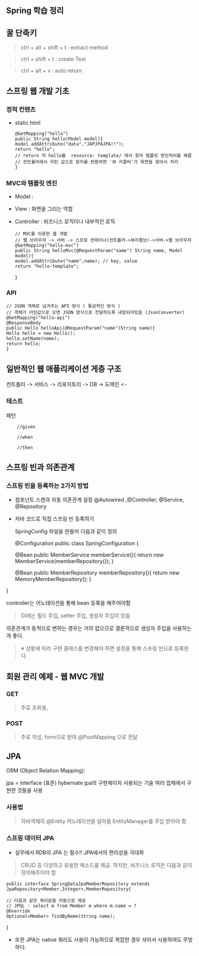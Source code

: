 ##  Spring 학습 정리 



## 꿀 단축키

>  ctrl + alt + shift + t  : extract method

>  ctrl + shift + t : create Test

> ctrl + alt + v : auto return

## 스프링 웹 개발 기초
### 정적 컨텐츠
- static.html

      @GetMapping("hello")
      public String hello(Model model){
      model.addAttribute("data","JAPJPAJPA!!");
      return "hello";
      // return 의 hello를  resource: template/ 에서 찾아 템플릿 엔진처리를 해줌
      // 컨트롤러에서 리턴 값으로 문자를 반환하면 '뷰 리졸버'가 화면을 찾아서 처리
      }

### MVC와 템플릿 엔진
- Model
  :
- View
  : 화면을 그리는 역할
- Controller
  : 비즈니스 로직이나 내부적인 로직

      // MVC를 이용한 웹 개발
      // 웹 브라우저 -> 서버 -> 스프링 컨테이너(컨트롤러->뷰리졸브)->서버->웹 브라우저
      @GetMapping("hello-mvc")
      public String helloMvc(@RequestParam("name") String name, Model model){
      model.addAttribute("name",name); // key, value
      return "hello-template";
  }
### API

    // JSON 객체로 넘겨주는 API 방식 ( 통상적인 방식 )
    // 객체가 리턴값으로 오면 JSON 방식으로 전달하도록 내장되어있음 (JsonConverter)
    @GetMapping("hello-api")
    @ResponseBody
    public Hello helloApi(@RequestParam("name")String name){
    Hello hello = new Hello();
    hello.setName(name);
    return hello;
    }


## 일반적인 웹 애플리케이션 게층 구조

컨트롤러 -> 서비스 -> 리포지토리 -> DB
-> 도메인 <-


### 테스트

패턴

        //given

        //when
        
        //then


## 스프링 빈과 의존관계

### 스프링 빈을 등록하는 2가지 방법
- 컴포넌트 스캔과 자동 의존관계 설정
  @Autowired ,@Controller, @Service, @Repository

- 자바 코드로 직접 스프링 빈 등록하기

  SpringConfig 파일을 만들어 다음과 같이 정의


    @Configuration
    public class SpringConfiguration {

    @Bean
    public MemberService memberService(){
        return new MemberService(memberRepository());
    }
    
    @Bean
    public MemberRepository memberRepository(){
        return new MemoryMemberRepository();
    }

}

controller는 어노테이션을 통해 bean 등록을 해주어야함

> DI에는 필드 주입, setter 주입, 생성자 주입이 있음

의존관계가 동적으로 변하는 경우는 거의 없으므로 결론적으로 생성자 주입을 사용하는게 좋다.


> ※ 상황에 따라 구현 클래스를 변경해야 하면 설정을 통해 스프링 빈으로 등록한다.


## 회원 관리 예제 - 웹 MVC 개발

### GET
> 주로 조회용,
### POST
> 주로 작성, form으로 받아 @PostMapping 으로 전달



## JPA
ORM (Object Relation Mapping):

jpa = interface (표준)
hybernate jpa의 구현체이자 사용되는 기술
여러 업체에서 구현한 것들을 사용

### 사용법
> 자바객체의 @Entity 어노테이션을 달아줌
> EntityManager를 주입 받아야 함
>


### 스프링 데이터 JPA
-  실무에서 RDB의 JPA 는 필수!! JPA에서의 편리성을 극대화

> CRUD 등 다양하고 유용한 메소드를 제공.
> 하지만, 비즈니스 로직은 다음과 같이 정의해주어야 함

    public interface SpringDataJpaMemberRepository extends JpaRepository<Member,Integer>,MemberRepository{

    // 다음과 같은 쿼리문을 자동으로 제공 
    // JPQL : select m from Member m where m.name = ?
    @Override
    Optional<Member> findByName(String name);
}

- 또한 JPA는 native 쿼리도 사용이 가능하므로 복잡한 경우 섞어서 사용하여도 무방하다.
